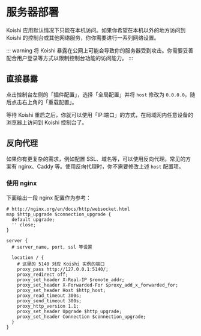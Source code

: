 # 服务器部署

Koishi 应用默认情况下只能在本机访问。如果你希望在本机以外的地方访问到 Koishi 的控制台或其他网络服务，你你需要进行一系列网络设置。

::: warning
将 Koishi 暴露在公网上可能会导致你的服务器受到攻击。你需要妥善配合用户登录等方式以限制控制台功能的访问能力。
:::

## 直接暴露

点击控制台左侧的「插件配置」，选择「全局配置」并将 `host` 修改为 `0.0.0.0`，随后点击右上角的「重载配置」。

等待 Koishi 重启之后，你就可以使用「IP:端口」的方式，在局域网内任意设备的浏览器上访问到 Koishi 控制台了。

## 反向代理

如果你有更复杂的需求，例如配置 SSL、域名等，可以使用反向代理。常见的方案有 nginx、Caddy 等。使用反向代理时，你不需要修改上述 `host` 配置项。

### 使用 nginx

下面给出一段 nginx 配置作为参考：

```text
# http://nginx.org/en/docs/http/websocket.html
map $http_upgrade $connection_upgrade {
  default upgrade;
  '' close;
}

server {
  # server_name, port, ssl 等设置

  location / {
    # 这里的 5140 对应 Koishi 实例的端口
    proxy_pass http://127.0.0.1:5140/;
    proxy_redirect off;
    proxy_set_header X-Real-IP $remote_addr;
    proxy_set_header X-Forwarded-For $proxy_add_x_forwarded_for;
    proxy_set_header Host $http_host;
    proxy_read_timeout 300s;
    proxy_send_timeout 300s;
    proxy_http_version 1.1;
    proxy_set_header Upgrade $http_upgrade;
    proxy_set_header Connection $connection_upgrade;
  }
}
```
